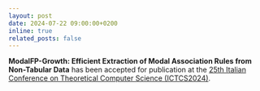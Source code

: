 ```yaml
---
layout: post
date: 2024-07-22 09:00:00+0200
inline: true
related_posts: false
---
```


**ModalFP-Growth: Efficient Extraction of Modal Association Rules from Non-Tabular Data** has been accepted for publication at the [25th Italian Conference on Theoretical Computer Science (ICTCS2024)](https://ictcs2024.di.unito.it/).